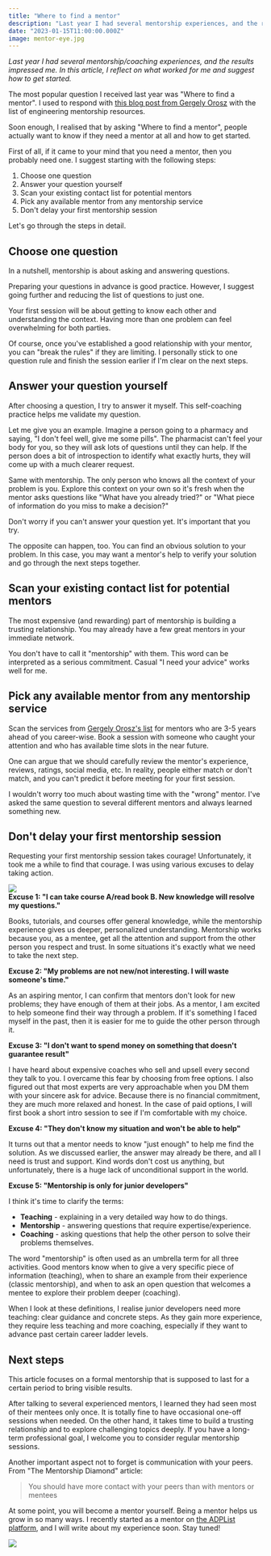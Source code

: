 ```yaml
---
title: "Where to find a mentor"
description: "Last year I had several mentorship experiences, and the results impressed me. In this article, I reflect on what worked for me and suggest how to get started."
date: "2023-01-15T11:00:00.000Z"
image: mentor-eye.jpg
---
```


*Last year I had several mentorship/coaching experiences, and the results impressed me. In this article, I reflect on what worked for me and suggest how to get started.*

The most popular question I received last year was "Where to find a mentor". I used to respond with [this blog post from Gergely Orosz](https://blog.pragmaticengineer.com/developers-mentoring-other-developers/#places-to-find-mentors) with the list of engineering mentorship resources.

Soon enough, I realised that by asking "Where to find a mentor", people actually want to know if they need a mentor at all and how to get started.

First of all, if it came to your mind that you need a mentor, then you probably need one. I suggest starting with the following steps:

1. Choose one question
2. Answer your question yourself
3. Scan your existing contact list for potential mentors
4. Pick any available mentor from any mentorship service
5. Don't delay your first mentorship session

Let's go through the steps in detail.

## Choose one question

In a nutshell, mentorship is about asking and answering questions.

Preparing your questions in advance is good practice. However, I suggest going further and reducing the list of questions to just one.

Your first session will be about getting to know each other and understanding the context. Having more than one problem can feel overwhelming for both parties.

Of course, once you've established a good relationship with your mentor, you can "break the rules" if they are limiting. I personally stick to one question rule and finish the session earlier if I'm clear on the next steps.

## Answer your question yourself

After choosing a question, I try to answer it myself. This self-coaching practice helps me validate my question.

Let me give you an example. Imagine a person going to a pharmacy and saying, "I don't feel well, give me some pills". The pharmacist can't feel your body for you, so they will ask lots of questions until they can help. If the person does a bit of introspection to identify what exactly hurts, they will come up with a much clearer request.

Same with mentorship. The only person who knows all the context of your problem is you. Explore this context on your own so it's fresh when the mentor asks questions like "What have you already tried?" or "What piece of information do you miss to make a decision?"

Don't worry if you can't answer your question yet. It's important that you try.

The opposite can happen, too. You can find an obvious solution to your problem. In this case, you may want a mentor's help to verify your solution and go through the next steps together.

## Scan your existing contact list for potential mentors

The most expensive (and rewarding) part of mentorship is building a trusting relationship. You may already have a few great mentors in your immediate network.

You don't have to call it "mentorship" with them. This word can be interpreted as a serious commitment. Casual "I need your advice" works well for me.

## Pick any available mentor from any mentorship service

Scan the services from [Gergely Orosz's list](https://blog.pragmaticengineer.com/developers-mentoring-other-developers/#places-to-find-mentors) for mentors who are 3-5 years ahead of you career-wise. Book a session with someone who caught your attention and who has available time slots in the near future.

One can argue that we should carefully review the mentor's experience, reviews, ratings, social media, etc. In reality, people either match or don't match, and you can't predict it before meeting for your first session.

I wouldn't worry too much about wasting time with the "wrong" mentor. I've asked the same question to several different mentors and always learned something new.

## Don't delay your first mentorship session

Requesting your first mentorship session takes courage! Unfortunately, it took me a while to find that courage. I was using various excuses to delay taking action.

<img src="mentor-eye.jpg"><br>
**Excuse 1: "I can take course A/read book B. New knowledge will resolve my questions."**

Books, tutorials, and courses offer general knowledge, while the mentorship experience gives us deeper, personalized understanding. Mentorship works because you, as a mentee, get all the attention and support from the other person you respect and trust. In some situations it's exactly what we need to take the next step.

**Excuse 2: "My problems are not new/not interesting. I will waste someone's time."**

As an aspiring mentor, I can confirm that mentors don't look for new problems; they have enough of them at their jobs. As a mentor, I am excited to help someone find their way through a problem. If it's something I faced myself in the past, then it is easier for me to guide the other person through it.

**Excuse 3: "I don't want to spend money on something that doesn't guarantee result"**

I have heard about expensive coaches who sell and upsell every second they talk to you. I overcame this fear by choosing from free options. I also figured out that most experts are very approachable when you DM them with your sincere ask for advice. Because there is no financial commitment, they are much more relaxed and honest.
In the case of paid options, I will first book a short intro session to see if I'm comfortable with my choice.

**Excuse 4: "They don't know my situation and won't be able to help"**

It turns out that a mentor needs to know "just enough" to help me find the solution. As we discussed earlier, the answer may already be there, and all I need is trust and support. Kind words don't cost us anything, but unfortunately, there is a huge lack of unconditional support in the world.

**Excuse 5: "Mentorship is only for junior developers"**

I think it's time to clarify the terms:

- **Teaching** - explaining in a very detailed way how to do things.
- **Mentorship** - answering questions that require expertise/experience.
- **Coaching** - asking questions that help the other person to solve their problems themselves.

The word "mentorship" is often used as an umbrella term for all three activities. Good mentors know when to give a very specific piece of information (teaching), when to share an example from their experience (classic mentorship), and when to ask an open question that welcomes a mentee to explore their problem deeper (coaching).

When I look at these definitions, I realise junior developers need more teaching: clear guidance and concrete steps. As they gain more experience, they require less teaching and more coaching, especially if they want to advance past certain career ladder levels.

## Next steps

This article focuses on a formal mentorship that is supposed to last for a certain period to bring visible results.

After talking to several experienced mentors, I learned they had seen most of their mentees only once. It is totally fine to have occasional one-off sessions when needed. On the other hand, it takes time to build a trusting relationship and to explore challenging topics deeply. If you have a long-term professional goal, I welcome you to consider regular mentorship sessions.

Another important aspect not to forget is communication with your peers. From "The Mentorship Diamond" article:

> You should have more contact with your peers than with mentors or mentees

At some point, you will become a mentor yourself. Being a mentor helps us grow in so many ways. I recently started as a mentor on <a href="https://adplist.org/mentors/kate-marshalkina">the ADPList platform</a>, and I will write about my experience soon. Stay tuned!

<a href="https://adplist.org/mentors/kate-marshalkina"><img src="adplist-kalabro.jpeg"></a>